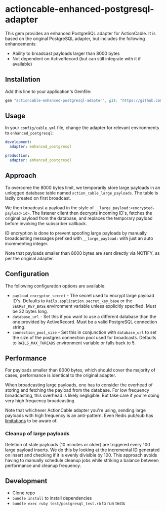 # actioncable-enhanced-postgresql-adapter

This gem provides an enhanced PostgreSQL adapter for ActionCable. It is based on the original PostgreSQL adapter, but includes the following enhancements:
- Ability to broadcast payloads larger than 8000 bytes
- Not dependent on ActiveRecord (but can still integrate with it if available)

## Installation

Add this line to your application's Gemfile:

```ruby
gem "actioncable-enhanced-postgresql-adapter", git: "https://github.com/reclaim-the-stack/actioncable-enhanced-postgresql-adapter"
```

## Usage

In your `config/cable.yml` file, change the adapter for relevant environments to `enhanced_postgresql`:

```yaml
development:
  adapter: enhanced_postgresql

production:
  adapter: enhanced_postgresql
```

## Approach

To overcome the 8000 bytes limit, we temporarily store large payloads in an unlogged database table named `action_cable_large_payloads`. The table is lazily created on first broadcast.

We then broadcast a payload in the style of `__large_payload:<encrypted-payload-id>`. The listener client then decrypts incoming ID's, fetches the original payload from the database, and replaces the temporary payload before invoking the subscriber callback.

ID encryption is done to prevent spoofing large payloads by manually broadcasting messages prefixed with `__large_payload:` with just an auto incrementing integer.

Note that payloads smaller than 8000 bytes are sent directly via NOTIFY, as per the original adapter.

## Configuration

The following configuration options are available:

- `payload_encryptor_secret` - The secret used to encrypt large payload ID's. Defaults to `Rails.application.secret_key_base` or the `SECRET_KEY_BASE` environment variable unless explicitly specified. Must be 32 bytes long.
- `database_url` - Set this if you want to use a different database than the one provided by ActiveRecord. Must be a valid PostgreSQL connection string.
- `connection_pool_size` - Set this in conjunction with `database_url` to set the size of the postgres connection pool used for broadcasts. Defaults to `RAILS_MAX_THREADS` environment variable or falls back to 5.

## Performance

For payloads smaller than 8000 bytes, which should cover the majority of cases, performance is identical to the original adapter.

When broadcasting large payloads, one has to consider the overhead of storing and fetching the payload from the database. For low frequency broadcasting, this overhead is likely negligible. But take care if you're doing very high frequency broadcasting.

Note that whichever ActionCable adapter you're using, sending large payloads with high frequency is an anti-pattern. Even Redis pub/sub has [limitations](https://redis.io/docs/reference/clients/#output-buffer-limits) to be aware of.

### Cleanup of large payloads

Deletion of stale payloads (10 minutes or older) are triggered every 100 large payload inserts. We do this by looking at the incremental ID generated on insert and checking if it is evenly divisible by 100. This approach avoids having to manually schedule cleanup jobs while striking a balance between performance and cleanup frequency.

## Development

- Clone repo
- `bundle install` to install dependencies
- `bundle exec ruby test/postgresql_test.rb` to run tests

